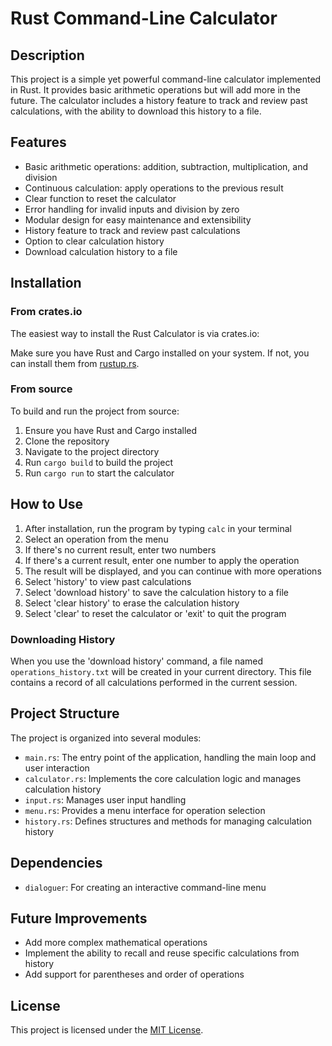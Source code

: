 # Rust Command-Line Calculator

## Description

This project is a simple yet powerful command-line calculator implemented in Rust. It provides basic arithmetic operations but will add more in the future. The calculator includes a history feature to track and review past calculations, with the ability to download this history to a file.

## Features

- Basic arithmetic operations: addition, subtraction, multiplication, and division
- Continuous calculation: apply operations to the previous result
- Clear function to reset the calculator
- Error handling for invalid inputs and division by zero
- Modular design for easy maintenance and extensibility
- History feature to track and review past calculations
- Option to clear calculation history
- Download calculation history to a file

## Installation

### From crates.io

The easiest way to install the Rust Calculator is via crates.io:

Make sure you have Rust and Cargo installed on your system. If not, you can install them from [rustup.rs](https://rustup.rs/).

### From source

To build and run the project from source:

1. Ensure you have Rust and Cargo installed
2. Clone the repository
3. Navigate to the project directory
4. Run `cargo build` to build the project
5. Run `cargo run` to start the calculator

## How to Use

1. After installation, run the program by typing `calc` in your terminal
2. Select an operation from the menu
3. If there's no current result, enter two numbers
4. If there's a current result, enter one number to apply the operation
5. The result will be displayed, and you can continue with more operations
6. Select 'history' to view past calculations
7. Select 'download history' to save the calculation history to a file
8. Select 'clear history' to erase the calculation history
9. Select 'clear' to reset the calculator or 'exit' to quit the program

### Downloading History

When you use the 'download history' command, a file named `operations_history.txt` will be created in your current directory. This file contains a record of all calculations performed in the current session.

## Project Structure

The project is organized into several modules:

- `main.rs`: The entry point of the application, handling the main loop and user interaction
- `calculator.rs`: Implements the core calculation logic and manages calculation history
- `input.rs`: Manages user input handling
- `menu.rs`: Provides a menu interface for operation selection
- `history.rs`: Defines structures and methods for managing calculation history

## Dependencies

- `dialoguer`: For creating an interactive command-line menu

## Future Improvements

- Add more complex mathematical operations
- Implement the ability to recall and reuse specific calculations from history
- Add support for parentheses and order of operations

## License

This project is licensed under the [MIT License](LICENSE).
